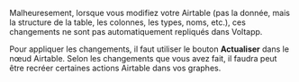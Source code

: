 Malheuresement, lorsque vous modifiez votre Airtable (pas la donnée, mais la structure de la table, les colonnes, les types, noms, etc.), ces changements ne sont pas automatiquement repliqués dans Voltapp.

Pour appliquer les changements, il faut utiliser le bouton **Actualiser** dans le nœud Airtable. Selon les changements que vous avez fait, il faudra peut être recréer certaines actions Airtable dans vos graphes.
